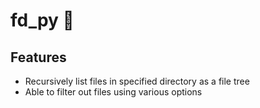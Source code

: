 # fd_py :open_file_folder: 

## Features
- Recursively list files in specified directory as  a file tree
- Able to filter out files using various options
